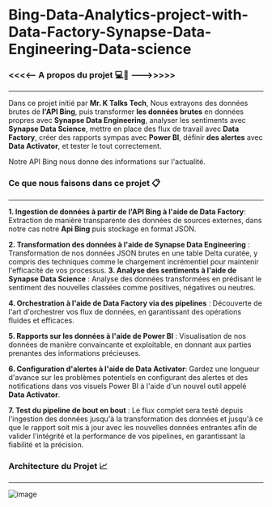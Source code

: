 # Bing-Data-Analytics-project-with-Data-Factory-Synapse-Data-Engineering-Data-science

### <<<<--  A propos du projet 💻📶 --->>>>>
*********************************************

Dans ce projet initié par **Mr. K Talks Tech**, Nous  extrayons  des données brutes de **l'API Bing**, puis transformer **les données brutes** en données propres avec **Synapse Data Engineering**, analyser les sentiments avec **Synapse Data Science**, mettre en place des flux de travail avec **Data Factory**, créer des rapports sympas avec **Power BI**, définir **des alertes** avec **Data Activator**, et tester le tout correctement.

Notre API Bing nous donne des informations sur l'actualité.


### Ce que nous faisons dans ce projet 📋
*****************************************

**1. Ingestion de données à partir de l'API Bing à l'aide de Data Factory**: Extraction de manière transparente des données de sources externes, dans notre cas notre **Api Bing** puis stockage en format JSON.

**2. Transformation des données à l'aide de Synapse Data Engineering** : Transformation de nos données JSON brutes en une table Delta curatée, y compris des techniques comme le chargement incrémentiel pour maintenir l'efficacité de vos processus.
**3. Analyse des sentiments à l'aide de Synapse Data Science** : Analyse des données transformées  en prédisant le sentiment des nouvelles classées comme positives, négatives ou neutres.

**4. Orchestration à l'aide de Data Factory via des pipelines** : Découverte de l'art d'orchestrer vos flux de données, en garantissant des opérations fluides et efficaces.

**5. Rapports sur les données à l'aide de Power BI** : Visualisation de nos données de manière convaincante et exploitable, en donnant aux parties prenantes des informations précieuses.

**6. Configuration d'alertes à l'aide de Data Activator**: Gardez une longueur d'avance sur les problèmes potentiels en configurant des alertes et des notifications dans vos visuels Power BI à l'aide d'un nouvel outil appelé **Data Activator**.

**7. Test du pipeline de bout en bout** : Le flux complet sera testé depuis l'ingestion des données jusqu'à la transformation des données et jusqu'à ce que le rapport soit mis à jour avec les nouvelles données entrantes afin de valider l'intégrité et la performance de vos pipelines, en garantissant la fiabilité et la précision.

### Architecture du Projet 📈
*******************************


![image](https://github.com/user-attachments/assets/098adbd0-9671-4968-99c5-f91bd6d3f2c5)




